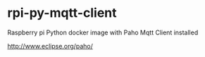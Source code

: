 # rpi-py-mqtt-client
Raspberry pi Python docker image with Paho Mqtt Client installed

http://www.eclipse.org/paho/
